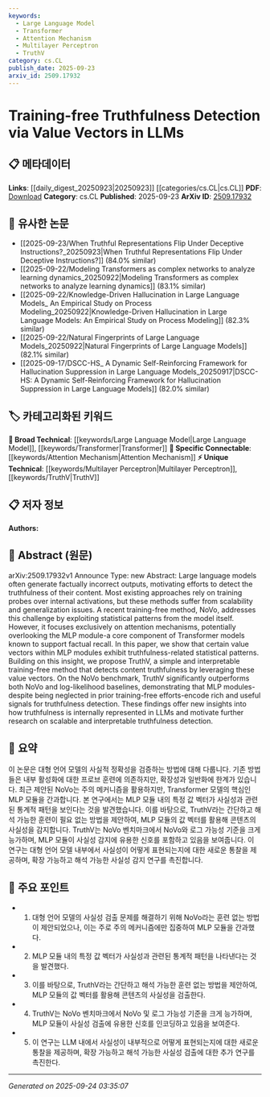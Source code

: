 ```yaml
---
keywords:
  - Large Language Model
  - Transformer
  - Attention Mechanism
  - Multilayer Perceptron
  - TruthV
category: cs.CL
publish_date: 2025-09-23
arxiv_id: 2509.17932
---
```


<!-- KEYWORD_LINKING_METADATA:
{
  "processed_timestamp": "2025-09-24T03:35:07.962437",
  "vocabulary_version": "1.0",
  "selected_keywords": [
    "Large Language Model",
    "Transformer",
    "Attention Mechanism",
    "Multilayer Perceptron",
    "TruthV"
  ],
  "rejected_keywords": [],
  "similarity_scores": {
    "Large Language Model": 0.9,
    "Transformer": 0.85,
    "Attention Mechanism": 0.88,
    "Multilayer Perceptron": 0.82,
    "TruthV": 0.78
  },
  "extraction_method": "AI_prompt_based",
  "budget_applied": true,
  "candidates_json": {
    "candidates": [
      {
        "surface": "Large Language Models",
        "canonical": "Large Language Model",
        "aliases": [
          "LLMs"
        ],
        "category": "broad_technical",
        "rationale": "Central to the paper's focus on truthfulness detection in language model outputs.",
        "novelty_score": 0.3,
        "connectivity_score": 0.85,
        "specificity_score": 0.6,
        "link_intent_score": 0.9
      },
      {
        "surface": "Transformer models",
        "canonical": "Transformer",
        "aliases": [],
        "category": "broad_technical",
        "rationale": "Transformers are the foundational architecture discussed in relation to truthfulness detection.",
        "novelty_score": 0.25,
        "connectivity_score": 0.88,
        "specificity_score": 0.65,
        "link_intent_score": 0.85
      },
      {
        "surface": "Attention mechanisms",
        "canonical": "Attention Mechanism",
        "aliases": [
          "Attention"
        ],
        "category": "specific_connectable",
        "rationale": "Attention mechanisms are a key component analyzed for truthfulness detection.",
        "novelty_score": 0.4,
        "connectivity_score": 0.9,
        "specificity_score": 0.7,
        "link_intent_score": 0.88
      },
      {
        "surface": "MLP modules",
        "canonical": "Multilayer Perceptron",
        "aliases": [
          "MLP"
        ],
        "category": "unique_technical",
        "rationale": "MLP modules are highlighted for their role in encoding truthfulness-related signals.",
        "novelty_score": 0.65,
        "connectivity_score": 0.75,
        "specificity_score": 0.8,
        "link_intent_score": 0.82
      },
      {
        "surface": "TruthV",
        "canonical": "TruthV",
        "aliases": [],
        "category": "unique_technical",
        "rationale": "TruthV is the novel method proposed for truthfulness detection.",
        "novelty_score": 0.8,
        "connectivity_score": 0.7,
        "specificity_score": 0.85,
        "link_intent_score": 0.78
      }
    ],
    "ban_list_suggestions": [
      "method",
      "approach",
      "technique"
    ]
  },
  "decisions": [
    {
      "candidate_surface": "Large Language Models",
      "resolved_canonical": "Large Language Model",
      "decision": "linked",
      "scores": {
        "novelty": 0.3,
        "connectivity": 0.85,
        "specificity": 0.6,
        "link_intent": 0.9
      }
    },
    {
      "candidate_surface": "Transformer models",
      "resolved_canonical": "Transformer",
      "decision": "linked",
      "scores": {
        "novelty": 0.25,
        "connectivity": 0.88,
        "specificity": 0.65,
        "link_intent": 0.85
      }
    },
    {
      "candidate_surface": "Attention mechanisms",
      "resolved_canonical": "Attention Mechanism",
      "decision": "linked",
      "scores": {
        "novelty": 0.4,
        "connectivity": 0.9,
        "specificity": 0.7,
        "link_intent": 0.88
      }
    },
    {
      "candidate_surface": "MLP modules",
      "resolved_canonical": "Multilayer Perceptron",
      "decision": "linked",
      "scores": {
        "novelty": 0.65,
        "connectivity": 0.75,
        "specificity": 0.8,
        "link_intent": 0.82
      }
    },
    {
      "candidate_surface": "TruthV",
      "resolved_canonical": "TruthV",
      "decision": "linked",
      "scores": {
        "novelty": 0.8,
        "connectivity": 0.7,
        "specificity": 0.85,
        "link_intent": 0.78
      }
    }
  ]
}
-->

# Training-free Truthfulness Detection via Value Vectors in LLMs

## 📋 메타데이터

**Links**: [[daily_digest_20250923|20250923]] [[categories/cs.CL|cs.CL]]
**PDF**: [Download](https://arxiv.org/pdf/2509.17932.pdf)
**Category**: cs.CL
**Published**: 2025-09-23
**ArXiv ID**: [2509.17932](https://arxiv.org/abs/2509.17932)

## 🔗 유사한 논문
- [[2025-09-23/When Truthful Representations Flip Under Deceptive Instructions?_20250923|When Truthful Representations Flip Under Deceptive Instructions?]] (84.0% similar)
- [[2025-09-22/Modeling Transformers as complex networks to analyze learning dynamics_20250922|Modeling Transformers as complex networks to analyze learning dynamics]] (83.1% similar)
- [[2025-09-22/Knowledge-Driven Hallucination in Large Language Models_ An Empirical Study on Process Modeling_20250922|Knowledge-Driven Hallucination in Large Language Models: An Empirical Study on Process Modeling]] (82.3% similar)
- [[2025-09-22/Natural Fingerprints of Large Language Models_20250922|Natural Fingerprints of Large Language Models]] (82.1% similar)
- [[2025-09-17/DSCC-HS_ A Dynamic Self-Reinforcing Framework for Hallucination Suppression in Large Language Models_20250917|DSCC-HS: A Dynamic Self-Reinforcing Framework for Hallucination Suppression in Large Language Models]] (82.0% similar)

## 🏷️ 카테고리화된 키워드
**🧠 Broad Technical**: [[keywords/Large Language Model|Large Language Model]], [[keywords/Transformer|Transformer]]
**🔗 Specific Connectable**: [[keywords/Attention Mechanism|Attention Mechanism]]
**⚡ Unique Technical**: [[keywords/Multilayer Perceptron|Multilayer Perceptron]], [[keywords/TruthV|TruthV]]

## 📋 저자 정보

**Authors:** 

## 📄 Abstract (원문)

arXiv:2509.17932v1 Announce Type: new 
Abstract: Large language models often generate factually incorrect outputs, motivating efforts to detect the truthfulness of their content. Most existing approaches rely on training probes over internal activations, but these methods suffer from scalability and generalization issues. A recent training-free method, NoVo, addresses this challenge by exploiting statistical patterns from the model itself. However, it focuses exclusively on attention mechanisms, potentially overlooking the MLP module-a core component of Transformer models known to support factual recall. In this paper, we show that certain value vectors within MLP modules exhibit truthfulness-related statistical patterns. Building on this insight, we propose TruthV, a simple and interpretable training-free method that detects content truthfulness by leveraging these value vectors. On the NoVo benchmark, TruthV significantly outperforms both NoVo and log-likelihood baselines, demonstrating that MLP modules-despite being neglected in prior training-free efforts-encode rich and useful signals for truthfulness detection. These findings offer new insights into how truthfulness is internally represented in LLMs and motivate further research on scalable and interpretable truthfulness detection.

## 📝 요약

이 논문은 대형 언어 모델의 사실적 정확성을 검증하는 방법에 대해 다룹니다. 기존 방법들은 내부 활성화에 대한 프로브 훈련에 의존하지만, 확장성과 일반화에 한계가 있습니다. 최근 제안된 NoVo는 주의 메커니즘을 활용하지만, Transformer 모델의 핵심인 MLP 모듈을 간과합니다. 본 연구에서는 MLP 모듈 내의 특정 값 벡터가 사실성과 관련된 통계적 패턴을 보인다는 것을 발견했습니다. 이를 바탕으로, TruthV라는 간단하고 해석 가능한 훈련이 필요 없는 방법을 제안하여, MLP 모듈의 값 벡터를 활용해 콘텐츠의 사실성을 감지합니다. TruthV는 NoVo 벤치마크에서 NoVo와 로그 가능성 기준을 크게 능가하며, MLP 모듈이 사실성 감지에 유용한 신호를 포함하고 있음을 보여줍니다. 이 연구는 대형 언어 모델 내부에서 사실성이 어떻게 표현되는지에 대한 새로운 통찰을 제공하며, 확장 가능하고 해석 가능한 사실성 감지 연구를 촉진합니다.

## 🎯 주요 포인트

- 1. 대형 언어 모델의 사실성 검출 문제를 해결하기 위해 NoVo라는 훈련 없는 방법이 제안되었으나, 이는 주로 주의 메커니즘에만 집중하여 MLP 모듈을 간과했다.
- 2. MLP 모듈 내의 특정 값 벡터가 사실성과 관련된 통계적 패턴을 나타낸다는 것을 발견했다.
- 3. 이를 바탕으로, TruthV라는 간단하고 해석 가능한 훈련 없는 방법을 제안하여, MLP 모듈의 값 벡터를 활용해 콘텐츠의 사실성을 검출한다.
- 4. TruthV는 NoVo 벤치마크에서 NoVo 및 로그 가능성 기준을 크게 능가하며, MLP 모듈이 사실성 검출에 유용한 신호를 인코딩하고 있음을 보여준다.
- 5. 이 연구는 LLM 내에서 사실성이 내부적으로 어떻게 표현되는지에 대한 새로운 통찰을 제공하며, 확장 가능하고 해석 가능한 사실성 검출에 대한 추가 연구를 촉진한다.


---

*Generated on 2025-09-24 03:35:07*